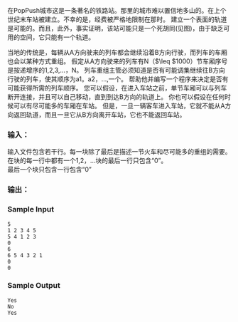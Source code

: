 在PopPush城市这是一条著名的铁路站。那里的城市难以置信地多山的。在上个世纪末车站被建立。不幸的是，经费被严格地限制在那时。
建立一个表面的轨道是可能的。而且，此外，事实证明，该站可能只是一个死胡同(见图)，由于缺乏可用的空间，它只能有一个轨道。<br>

当地的传统是，每辆从A方向驶来的列车都会继续沿着B方向行驶，而列车的车厢也会以某种方式重组。
假定从A方向驶来的列车有N（$\leq $1000）节车厢序号是按递增序的1,2,3,...，N。
列车重组主管必须知道是否有可能调集继续往B方向行驶的列车，使其顺序为a1。a2，…,一个。
帮助他并编写一个程序来决定是否有可能获得所需的列车顺序。
您可以假设，在进入车站之前，单节车厢可以与列车断开连接，并且可以自己移动，直到到达B方向的轨道上。
你也可以假设在任何时候可以有尽可能多的车厢在车站。
但是，一旦一辆客车进入车站，它就不能从A方向返回轨道，而且一旦它从B方向离开车站，它也不能返回车站。

### 输入：

输入文件包含若干行。每一块除了最后是描述一节火车和尽可能多的重组的需要。<br>
在块的每一行中都有一个1,2，…块的最后一行只包含“0”。<br>
最后一个块只包含一行包含“0”<br>

### 输出：


### Sample Input
```
5
1 2 3 4 5
5 4 1 2 3
0
6
6 5 4 3 2 1
0
0
```

### Sample Output
```
Yes
No
Yes
```

